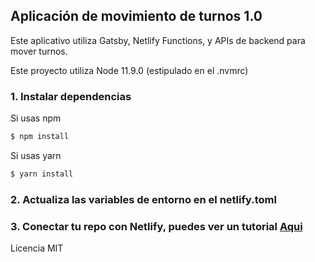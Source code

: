 ## Aplicación de movimiento de turnos 1.0

Este aplicativo utiliza Gatsby, Netlify Functions, y APIs de backend para mover turnos.

Este proyecto utiliza Node 11.9.0 (estipulado en el .nvmrc)

### 1. Instalar dependencias

Si usas npm

```bash
$ npm install
```

Si usas yarn

```bash
$ yarn install
```

### 2. Actualiza las variables de entorno en el netlify.toml


### 3. Conectar tu repo con Netlify, puedes ver un tutorial [Aqui](https://www.netlify.com/blog/2016/09/29/a-step-by-step-guide-deploying-on-netlify/)


Licencia MIT



